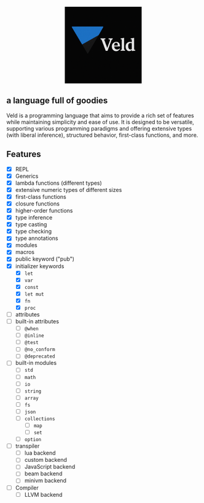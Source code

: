 [comment]: <>  (# Veld)

<p align="center">
    <img src="assets/logo.png" alt="Verdict Logo" width="200">
</p>


## a language full of goodies

Veld is a programming language that aims to provide a rich set of features while maintaining simplicity and ease of use. It is designed to be versatile, supporting various programming paradigms and offering extensive types (with liberal inference), structured behavior, first-class functions, and more.

## Features

- [x] REPL
- [x] Generics
- [x] lambda functions (different types)
- [x] extensive numeric types of different sizes
- [x] first-class functions
- [x] closure functions
- [x] higher-order functions
- [x] type inference
- [x] type casting
- [x] type checking
- [x] type annotations
- [x] modules
- [x] macros
- [x] public keyword ("pub")
- [x] initializer keywords
  - [x] `let`
  - [x] `var`
  - [x] `const`
  - [x] `let mut`
  - [x] `fn`
  - [x] `proc`
- [ ] attributes
- [ ] built-in attributes
  - [ ] `@when`
  - [ ] `@inline`
  <!-- - [ ] `@export` -->
  - [ ] `@test`
  - [ ] `@no_conform`
  - [ ] `@deprecated`
- [ ] built-in modules
  - [ ] `std`
  - [ ] `math`
  - [ ] `io`
  - [ ] `string`
  - [ ] `array`
  - [ ] `fs`
  - [ ] `json`
  - [ ] `collections`
    - [ ] `map`
    - [ ] `set`
  - [ ] `option`
- [ ] transpiler
  - [ ] lua backend
  - [ ] custom backend
  - [ ] JavaScript backend
  - [ ] beam backend
  - [ ] minivm backend
- [ ] Compiler
  - [ ] LLVM backend
